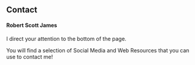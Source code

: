 ## Contact
#### Robert Scott James

I direct your attention to the bottom of the page.

You will find a selection of Social Media and Web Resources that you can use to contact me!
